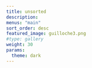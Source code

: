 ```yaml
---
title: unsorted
description:
menus: "main"
sort_order: desc
featured_image: guilloche3.png
#type: gallery
weight: 30
params:
  theme: dark
---
```

